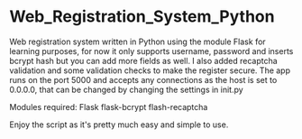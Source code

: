 # Web_Registration_System_Python

Web registration system written in Python using the module Flask for learning purposes, for now it only supports username, password and inserts bcrypt hash but you can add more fields as well. I also added recaptcha validation and some validation checks to make the register secure. The app runs on the port 5000 and accepts any connections as the host is set to 0.0.0.0, that can be changed by changing the settings in init.py

Modules required:
Flask
flask-bcrypt
flash-recaptcha

Enjoy the script as it's pretty much easy and simple to use.
